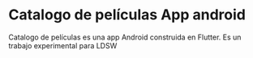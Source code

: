 # Catalogo de películas App android

Catalogo de películas es una app Android construida en Flutter. Es un trabajo experimental para LDSW

